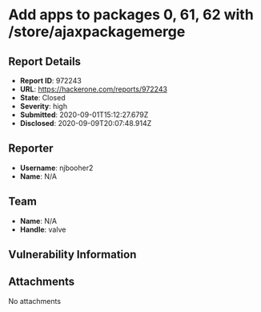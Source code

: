 # Add apps to packages 0, 61, 62 with /store/ajaxpackagemerge

## Report Details
- **Report ID**: 972243
- **URL**: https://hackerone.com/reports/972243
- **State**: Closed
- **Severity**: high
- **Submitted**: 2020-09-01T15:12:27.679Z
- **Disclosed**: 2020-09-09T20:07:48.914Z

## Reporter
- **Username**: njbooher2
- **Name**: N/A

## Team
- **Name**: N/A
- **Handle**: valve

## Vulnerability Information


## Attachments
No attachments
